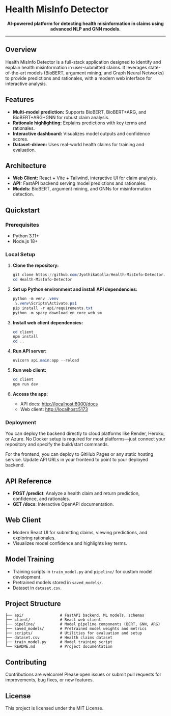 # Health MisInfo Detector

<p align="center">
  <strong>AI-powered platform for detecting health misinformation in claims using advanced NLP and GNN models.</strong>
</p>

---

## Overview

Health MisInfo Detector is a full-stack application designed to identify and explain health misinformation in user-submitted claims. It leverages state-of-the-art models (BioBERT, argument mining, and Graph Neural Networks) to provide predictions and rationales, with a modern web interface for interactive analysis.

## Features
- **Multi-model prediction:** Supports BioBERT, BioBERT+ARG, and BioBERT+ARG+GNN for robust claim analysis.
- **Rationale highlighting:** Explains predictions with key terms and rationales.
- **Interactive dashboard:** Visualizes model outputs and confidence scores.
- **Dataset-driven:** Uses real-world health claims for training and evaluation.


## Architecture



- **Web Client:** React + Vite + Tailwind, interactive UI for claim analysis.
- **API:** FastAPI backend serving model predictions and rationales.
- **Models:** BioBERT, argument mining, and GNNs for misinformation detection.

## Quickstart

### Prerequisites
- Python 3.11+
- Node.js 18+

### Local Setup
1. **Clone the repository:**
	```powershell
	git clone https://github.com/JyothikaGolla/Health-MisInfo-Detector.git
	cd Health-MisInfo-Detector
	```
2. **Set up Python environment and install API dependencies:**
	```powershell
	python -m venv .venv
	.\.venv\Scripts\Activate.ps1
	pip install -r api/requirements.txt
	python -m spacy download en_core_web_sm
	```
3. **Install web client dependencies:**
	```powershell
	cd client
	npm install
	cd ..
	```
4. **Run API server:**
	```powershell
	uvicorn api.main:app --reload
	```
5. **Run web client:**
	```powershell
	cd client
	npm run dev
	```

6. **Access the app:**
	- API docs: [http://localhost:8000/docs](http://localhost:8000/docs)
	- Web client: [http://localhost:5173](http://localhost:5173)

### Deployment
You can deploy the backend directly to cloud platforms like Render, Heroku, or Azure. No Docker setup is required for most platforms—just connect your repository and specify the build/start commands.

For the frontend, you can deploy to GitHub Pages or any static hosting service. Update API URLs in your frontend to point to your deployed backend.

## API Reference
- **POST /predict**: Analyze a health claim and return prediction, confidence, and rationales.
- **GET /docs**: Interactive OpenAPI documentation.

## Web Client
- Modern React UI for submitting claims, viewing predictions, and exploring rationales.
- Visualizes model confidence and highlights key terms.

## Model Training
- Training scripts in `train_model.py` and `pipeline/` for custom model development.
- Pretrained models stored in `saved_models/`.
- Dataset in `dataset.csv`.

## Project Structure
```
├── api/                # FastAPI backend, ML models, schemas
├── client/             # React web client
├── pipeline/           # Model pipeline components (BERT, GNN, ARG)
├── saved_models/       # Pretrained model weights and metrics
├── scripts/            # Utilities for evaluation and setup
├── dataset.csv         # Health claims dataset
├── train_model.py      # Model training script
└── README.md           # Project documentation
```

## Contributing
Contributions are welcome! Please open issues or submit pull requests for improvements, bug fixes, or new features.

## License
This project is licensed under the MIT License.
